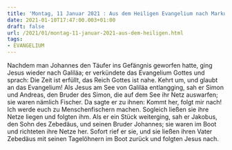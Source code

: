 ```yaml
---
title: 'Montag, 11 Januar 2021 : Aus dem Heiligen Evangelium nach Markus - Mk 1,14-20.'
date: 2021-01-10T17:47:00.003+01:00
draft: false
url: /2021/01/montag-11-januar-2021-aus-dem-heiligen.html
tags: 
- EVANGELIUM
---
```


Nachdem man Johannes den Täufer ins Gefängnis geworfen hatte, ging Jesus wieder nach Galiläa; er verkündete das Evangelium Gottes und sprach: Die Zeit ist erfüllt, das Reich Gottes ist nahe. Kehrt um, und glaubt an das Evangelium! Als Jesus am See von Galiläa entlangging, sah er Simon und Andreas, den Bruder des Simon, die auf dem See ihr Netz auswarfen; sie waren nämlich Fischer. Da sagte er zu ihnen: Kommt her, folgt mir nach! Ich werde euch zu Menschenfischern machen. Sogleich ließen sie ihre Netze liegen und folgten ihm. Als er ein Stück weiterging, sah er Jakobus, den Sohn des Zebedäus, und seinen Bruder Johannes; sie waren im Boot und richteten ihre Netze her. Sofort rief er sie, und sie ließen ihren Vater Zebedäus mit seinen Tagelöhnern im Boot zurück und folgten Jesus nach.
